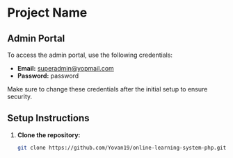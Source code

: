 # Project Name

## Admin Portal

To access the admin portal, use the following credentials:

- **Email:** superadmin@yopmail.com
- **Password:** password

Make sure to change these credentials after the initial setup to ensure security.

## Setup Instructions

1. **Clone the repository:**
   ```bash
   git clone https://github.com/Yovan19/online-learning-system-php.git
